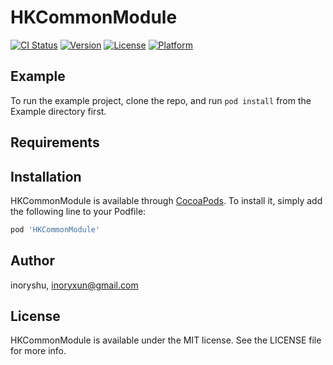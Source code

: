 # HKCommonModule

[![CI Status](https://img.shields.io/travis/inoryshu/HKCommonModule.svg?style=flat)](https://travis-ci.org/inoryshu/HKCommonModule)
[![Version](https://img.shields.io/cocoapods/v/HKCommonModule.svg?style=flat)](https://cocoapods.org/pods/HKCommonModule)
[![License](https://img.shields.io/cocoapods/l/HKCommonModule.svg?style=flat)](https://cocoapods.org/pods/HKCommonModule)
[![Platform](https://img.shields.io/cocoapods/p/HKCommonModule.svg?style=flat)](https://cocoapods.org/pods/HKCommonModule)

## Example

To run the example project, clone the repo, and run `pod install` from the Example directory first.

## Requirements

## Installation

HKCommonModule is available through [CocoaPods](https://cocoapods.org). To install
it, simply add the following line to your Podfile:

```ruby
pod 'HKCommonModule'
```

## Author

inoryshu, inoryxun@gmail.com

## License

HKCommonModule is available under the MIT license. See the LICENSE file for more info.

